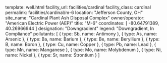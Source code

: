 template: well.html
facility_url: facilities/cardinal
facility_class: cardinal
permalink: facilities/cardinal/m-6
location: "Jefferson County, OH"
site_name: "Cardinal Plant Ash Disposal Complex"
owner/operator: "American Electric Power (AEP)"
title: "M-6"
coordinates: [
  -80.64791389,
  40.26966944
]
designation: "Downgradient"
legend: "Downgradient, In Compliance"
pollutants: [
{
  type: Sb,
  name: Antimony
},
{
  type: As,
  name: Arsenic
},
{
  type: Ba,
  name: Barium
},
{
  type: Be,
  name: Beryllium
},
{
  type: B,
  name: Boron
},
{
  type: Cu,
  name: Copper
},
{
  type: Pb,
  name: Lead
},
{
  type: Mn,
  name: Manganese
},
{
  type: Mo,
  name: Molybdenum
},
{
  type: Ni,
  name: Nickel
},
{
  type: Sr,
  name: Strontium
}
]
